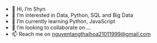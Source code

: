 - 👋 Hi, I’m Shyn
- 👀 I’m interested in Data, Python, SQL and Big Data
- 🌱 I’m currently learning Python, JavaScript
- 💞️ I’m looking to collaborate on ...
- 📫 Reach me on nguyentangthaihoa21011999@gmail.com

<!---
HoaNguyenCoder9x/HoaNguyenCoder9x is a ✨ special ✨ repository because its `README.md` (this file) appears on your GitHub profile.
You can click the Preview link to take a look at your changes.
--->
